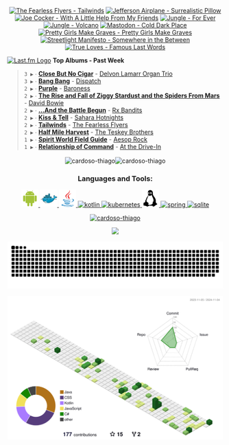 <!-- lastfm -->
<p align="center"><a href="https://www.last.fm/music/The+Fearless+Flyers/Tailwinds"><img src="https://lastfm.freetls.fastly.net/i/u/64s/a69dae76cc90581034fcbc6f1ac610c5.jpg" title="The Fearless Flyers - Tailwinds"></a> <a href="https://www.last.fm/music/Jefferson+Airplane/Surrealistic+Pillow"><img src="https://lastfm.freetls.fastly.net/i/u/64s/f886c717c0ab02a638e480a0ff104b74.jpg" title="Jefferson Airplane - Surrealistic Pillow"></a> <a href="https://www.last.fm/music/Joe+Cocker/With+A+Little+Help+From+My+Friends"><img src="https://lastfm.freetls.fastly.net/i/u/64s/0e195b06dbf54eba8a8c9e7e07316b03.jpg" title="Joe Cocker - With A Little Help From My Friends"></a> <a href="https://www.last.fm/music/Jungle/For+Ever"><img src="https://lastfm.freetls.fastly.net/i/u/64s/774508367fc9dcce73f44324cf961d28.jpg" title="Jungle - For Ever"></a> <a href="https://www.last.fm/music/Jungle/Volcano"><img src="https://lastfm.freetls.fastly.net/i/u/64s/d9a2ed33d293d14649500d483c74a144.jpg" title="Jungle - Volcano"></a> <a href="https://www.last.fm/music/Mastodon/Cold+Dark+Place"><img src="https://lastfm.freetls.fastly.net/i/u/64s/5bfb3f2b1438ec1b9f6b6de099afacb6.jpg" title="Mastodon - Cold Dark Place"></a> <a href="https://www.last.fm/music/Pretty+Girls+Make+Graves/Pretty+Girls+Make+Graves"><img src="https://lastfm.freetls.fastly.net/i/u/64s/9cf2a0a470919ab333c0d1edcecf13af.jpg" title="Pretty Girls Make Graves - Pretty Girls Make Graves"></a> <a href="https://www.last.fm/music/Streetlight+Manifesto/Somewhere+in+the+Between"><img src="https://lastfm.freetls.fastly.net/i/u/64s/ddc763a5463eccd7afa96aaad1f33df3.jpg" title="Streetlight Manifesto - Somewhere in the Between"></a> <a href="https://www.last.fm/music/True+Loves/Famous+Last+Words"><img src="https://lastfm.freetls.fastly.net/i/u/64s/134155ed6168a3131560d939bbc441ae.jpg" title="True Loves - Famous Last Words"></a> </p>

<!--START_LASTFM_ALBUMS:{"period": "7day", "rows": 10}-->
<a href="https://last.fm" target="_blank"><img src="https://user-images.githubusercontent.com/17434202/215290617-e793598d-d7c9-428f-9975-156db1ba89cc.svg" alt="Last.fm Logo" width="18" height="13"/></a> **Top Albums - Past Week**

> `3 ▶️` ∙ **[Close But No Cigar](https://www.last.fm/music/Delvon+Lamarr+Organ+Trio/Close+But+No+Cigar)** - [Delvon Lamarr Organ Trio](https://www.last.fm/music/Delvon+Lamarr+Organ+Trio)<br/>
> `3 ▶️` ∙ **[Bang Bang](https://www.last.fm/music/Dispatch/Bang+Bang)** - [Dispatch](https://www.last.fm/music/Dispatch)<br/>
> `2 ▶️` ∙ **[Purple](https://www.last.fm/music/Baroness/Purple)** - [Baroness](https://www.last.fm/music/Baroness)<br/>
> `2 ▶️` ∙ **[The Rise and Fall of Ziggy Stardust and the Spiders From Mars](https://www.last.fm/music/David+Bowie/The+Rise+and+Fall+of+Ziggy+Stardust+and+the+Spiders+From+Mars)** - [David Bowie](https://www.last.fm/music/David+Bowie)<br/>
> `2 ▶️` ∙ **[…And the Battle Begun](https://www.last.fm/music/Rx+Bandits/%E2%80%A6And+the+Battle+Begun)** - [Rx Bandits](https://www.last.fm/music/Rx+Bandits)<br/>
> `2 ▶️` ∙ **[Kiss & Tell](https://www.last.fm/music/Sahara+Hotnights/Kiss+&+Tell)** - [Sahara Hotnights](https://www.last.fm/music/Sahara+Hotnights)<br/>
> `2 ▶️` ∙ **[Tailwinds](https://www.last.fm/music/The+Fearless+Flyers/Tailwinds)** - [The Fearless Flyers](https://www.last.fm/music/The+Fearless+Flyers)<br/>
> `2 ▶️` ∙ **[Half Mile Harvest](https://www.last.fm/music/The+Teskey+Brothers/Half+Mile+Harvest)** - [The Teskey Brothers](https://www.last.fm/music/The+Teskey+Brothers)<br/>
> `1 ▶️` ∙ **[Spirit World Field Guide](https://www.last.fm/music/Aesop+Rock/Spirit+World+Field+Guide)** - [Aesop Rock](https://www.last.fm/music/Aesop+Rock)<br/>
> `1 ▶️` ∙ **[Relationship of Command](https://www.last.fm/music/At+the+Drive-In/Relationship+of+Command)** - [At the Drive-In](https://www.last.fm/music/At+the+Drive-In)<br/>
<!--END_LASTFM_ALBUMS-->

<p align="center"><img align="center" src="https://github-readme-stats-nine-kohl.vercel.app/api?username=cardoso-thiago&show_icons=true&locale=en&theme=gotham&hide=issues,contribs" alt="cardoso-thiago" /><img align="center" src="https://github-readme-stats-nine-kohl.vercel.app/api/top-langs?username=cardoso-thiago&show_icons=true&locale=en&layout=compact&theme=gotham" alt="cardoso-thiago" /></p>

<h3 align="center">Languages and Tools:</h3>
<p align="center"> <a href="https://developer.android.com" target="_blank"> <img src="https://github.com/devicons/devicon/blob/master/icons/android/android-original.svg" alt="android" width="40" height="40"/> </a> <a href="https://www.docker.com/" target="_blank"> <img src="https://github.com/devicons/devicon/blob/master/icons/docker/docker-original.svg" alt="docker" width="40" height="40"/> </a> <a href="https://www.java.com" target="_blank"> <img src="https://github.com/devicons/devicon/blob/master/icons/java/java-original.svg" alt="java" width="40" height="40"/> </a> <a href="https://kotlinlang.org" target="_blank"> <img src="https://www.vectorlogo.zone/logos/kotlinlang/kotlinlang-icon.svg" alt="kotlin" width="40" height="40"/> </a> <a href="https://kubernetes.io" target="_blank"> <img src="https://www.vectorlogo.zone/logos/kubernetes/kubernetes-icon.svg" alt="kubernetes" width="40" height="40"/> </a> <a href="https://www.linux.org/" target="_blank"> <img src="https://github.com/devicons/devicon/blob/master/icons/linux/linux-plain.svg" alt="linux" width="40" height="40"/> </a> <a href="https://spring.io/" target="_blank"> <img src="https://www.vectorlogo.zone/logos/springio/springio-icon.svg" alt="spring" width="40" height="40"/> </a> <a href="https://www.sqlite.org/" target="_blank"> <img src="https://www.vectorlogo.zone/logos/sqlite/sqlite-icon.svg" alt="sqlite" width="40" height="40"/> </a> </p>

<p align="center"> <a href="https://github.com/ryo-ma/github-profile-trophy"><img src="https://github-profile-trophy.vercel.app/?username=cardoso-thiago&column=7" alt="cardoso-thiago" /></a> </p>

<!--START_SECTION:comicstrip-->
<p align="center">
 <a href="https://xkcd.com/">
 <img src="https://imgs.xkcd.com/comics/demons.png" />
</a>
</p>
<!--END_SECTION:comicstrip-->

![](https://github.com/cardoso-thiago/cardoso-thiago/raw/output/github-snake.svg)

![](profile-3d-contrib/profile-green-animate.svg)

